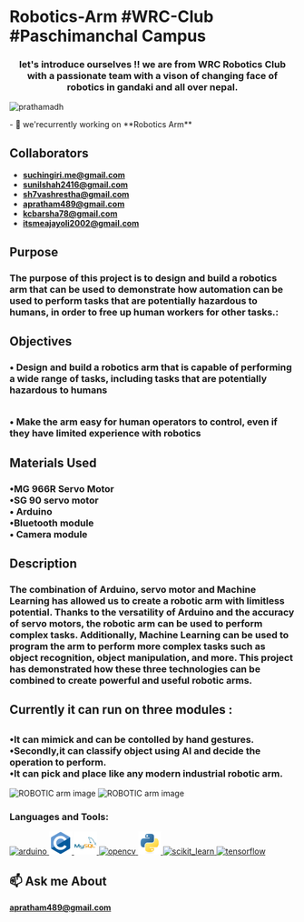 # Robotics-Arm #WRC-Club #Paschimanchal Campus

<h3 align="center">let's introduce ourselves !!
we are from WRC Robotics Club with a passionate team with a vison of changing face of robotics in gandaki and all over nepal.</h3>

<p align="left"> <img src="https://komarev.com/ghpvc/?username=prathamadh&label=Profile%20views&color=0e75b6&style=flat" alt="prathamadh" /> </p>
- 🔭 we'recurrently working on 
**Robotics Arm**
<h2> Collaborators </h2>


- **suchingiri.me@gmail.com**
- **sunilshah2416@gmail.com**
- **sh7vashrestha@gmail.com**
- **apratham489@gmail.com**
- **kcbarsha78@gmail.com**
- **itsmeajayoli2002@gmail.com**


<h2 align="left">Purpose</h2>
<h3 align="left"> The purpose of this project is to design and build a robotics arm that can be used to demonstrate how automation can be used to perform tasks that are potentially hazardous to humans, in order to free up human workers for other tasks.:</h3>
<h2 align="left">Objectives</h2>
<h3 align="left"> •	Design and build a robotics arm that is capable of performing a wide range of tasks, including tasks that are potentially hazardous to humans
 
  <br>•	Make the arm easy for human operators to control, even if they have limited experience with robotics
</h3>
<h2 align="left">Materials Used</h2>
<h3 align="left">
•MG 966R Servo Motor<br>•SG 90 servo motor<br>• Arduino<br>•Bluetooth module<br>• Camera module

  </h3>
  <h2>Description</h2>
  <h3>The combination of Arduino, servo motor and Machine Learning has allowed us to create a robotic arm with limitless potential. Thanks to the versatility of Arduino and the accuracy of servo motors, the robotic arm can be used to perform complex tasks. Additionally, Machine Learning can be used to program the arm to perform more complex tasks such as object recognition, object manipulation, and more. This project has demonstrated how these three technologies can be combined to create powerful and useful robotic arms.</h3>
<h2>Currently it can run on three modules :<h2>
<h3>•It can mimick and can be contolled by hand gestures.
<br>•Secondly,it can classify object using AI and decide the operation to perform.
<br>•It can pick and place like any modern industrial robotic arm.
</h3>


<p align="left">
</p>
<img src="https://github.com/WRCRoboticsClub/robotics-arm/blob/newcircutary/IMG_20230105_213618_2.jpg" alt="ROBOTIC arm image">
<img src="https://github.com/WRCRoboticsClub/robotics-arm/blob/newcircutary/IMG_20230105_213626_2.jpg" alt="ROBOTIC arm image">

<h3 align="left">Languages and Tools:</h3>
<p align="left"> <a href="https://www.arduino.cc/" target="_blank" rel="noreferrer"> <img src="https://cdn.worldvectorlogo.com/logos/arduino-1.svg" alt="arduino" width="40" height="40"/> </a> <a href="https://www.cprogramming.com/" target="_blank" rel="noreferrer"> <img src="https://raw.githubusercontent.com/devicons/devicon/master/icons/c/c-original.svg" alt="c" width="40" height="40"/> </a> <a href="https://www.mysql.com/" target="_blank" rel="noreferrer"> <img src="https://raw.githubusercontent.com/devicons/devicon/master/icons/mysql/mysql-original-wordmark.svg" alt="mysql" width="40" height="40"/> </a> <a href="https://opencv.org/" target="_blank" rel="noreferrer"> <img src="https://www.vectorlogo.zone/logos/opencv/opencv-icon.svg" alt="opencv" width="40" height="40"/> </a> <a href="https://www.python.org" target="_blank" rel="noreferrer"> <img src="https://raw.githubusercontent.com/devicons/devicon/master/icons/python/python-original.svg" alt="python" width="40" height="40"/> </a> <a href="https://scikit-learn.org/" target="_blank" rel="noreferrer"> <img src="https://upload.wikimedia.org/wikipedia/commons/0/05/Scikit_learn_logo_small.svg" alt="scikit_learn" width="40" height="40"/> </a> <a href="https://www.tensorflow.org" target="_blank" rel="noreferrer"> <img src="https://www.vectorlogo.zone/logos/tensorflow/tensorflow-icon.svg" alt="tensorflow" width="40" height="40"/> </a> </p>
<h2>📫 Ask me About</h2>


**apratham489@gmail.com**
